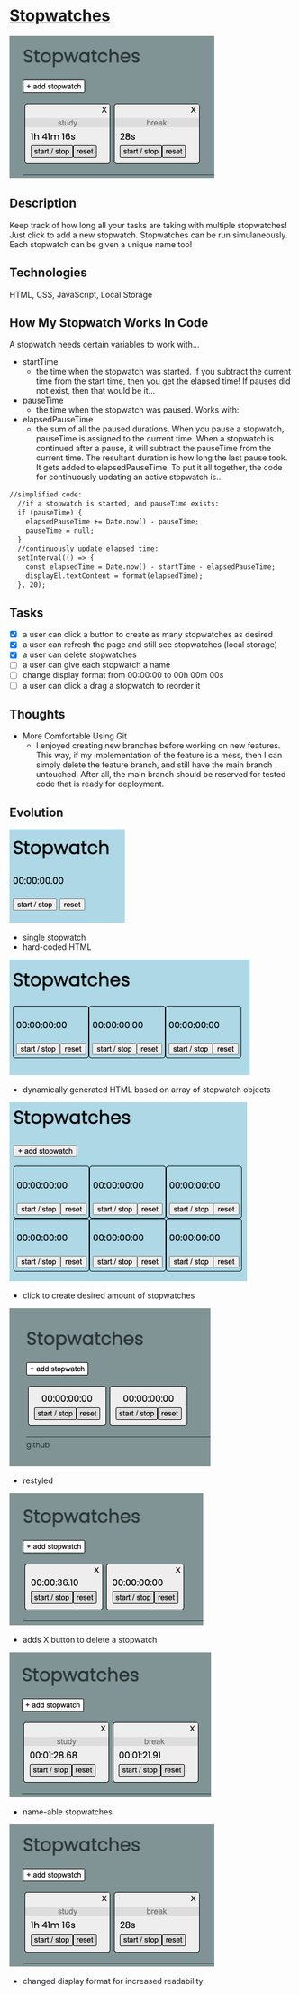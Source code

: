 # [Stopwatches](https://stopwatches.netlify.app/)

![thumbnail](./github_images/v7.png)

## Description

Keep track of how long all your tasks are taking with multiple stopwatches! Just click to add a new stopwatch. Stopwatches can be run simulaneously. Each stopwatch can be given a unique name too!

## Technologies

HTML, CSS, JavaScript, Local Storage

## How My Stopwatch Works In Code

A stopwatch needs certain variables to work with...

- startTime
  - the time when the stopwatch was started. If you subtract the current time from the start time, then you get the elapsed time! If pauses did not exist, then that would be it...
- pauseTime
  - the time when the stopwatch was paused. Works with:
- elapsedPauseTime
  - the sum of all the paused durations. When you pause a stopwatch, pauseTime is assigned to the current time. When a stopwatch is continued after a pause, it will subtract the pauseTime from the current time. The resultant duration is how long the last pause took. It gets added to elapsedPauseTime.
    To put it all together, the code for continuously updating an active stopwatch is...

```
//simplified code:
  //if a stopwatch is started, and pauseTime exists:
  if (pauseTime) {
    elapsedPauseTime += Date.now() - pauseTime;
    pauseTime = null;
  }
  //continuously update elapsed time:
  setInterval(() => {
    const elapsedTime = Date.now() - startTime - elapsedPauseTime;
    displayEl.textContent = format(elapsedTime);
  }, 20);
```

## Tasks

- [x] a user can click a button to create as many stopwatches as desired
- [x] a user can refresh the page and still see stopwatches (local storage)
- [x] a user can delete stopwatches
- [ ] a user can give each stopwatch a name
- [ ] change display format from 00:00:00 to 00h 00m 00s
- [ ] a user can click a drag a stopwatch to reorder it

## Thoughts

- More Comfortable Using Git
  - I enjoyed creating new branches before working on new features. This way, if my implementation of the feature is a mess, then I can simply delete the feature branch, and still have the main branch untouched. After all, the main branch should be reserved for tested code that is ready for deployment.

## Evolution

![version 1](./github_images/v1.png)

- single stopwatch
- hard-coded HTML

![version 2](./github_images/v2.png)

- dynamically generated HTML based on array of stopwatch objects

![version 3](./github_images/v3.png)

- click to create desired amount of stopwatches

![version 4](./github_images/v4.png)

- restyled

![version 5](./github_images/v5.png)

- adds X button to delete a stopwatch

![version 6](./github_images/v6.png)

- name-able stopwatches

![version 7](./github_images/v7.png)

- changed display format for increased readability

